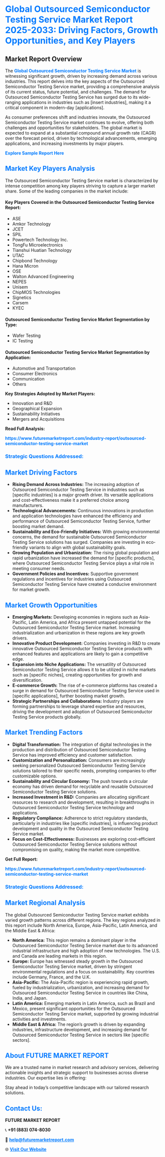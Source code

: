 <h1 style="color: #007BFF;">Global Outsourced Semiconductor Testing Service Market Report 2025-2033: Driving Factors, Growth Opportunities, and Key Players</h1>

<section id="overview">
<h2>Market Report Overview</h2>
<p>The <a href="https://www.futuremarketreport.com/industry-report/outsourced-semiconductor-testing-service-market" style="color: #007BFF; text-decoration: none;"><strong>Global Outsourced Semiconductor Testing Service Market</strong></a> is witnessing significant growth, driven by increasing demand across various industries. This report delves into the key aspects of the Outsourced Semiconductor Testing Service market, providing a comprehensive analysis of its current status, future potential, and challenges. The demand for Outsourced Semiconductor Testing Service has surged due to its wide-ranging applications in industries such as [insert industries], making it a critical component in modern-day [applications].</p>
<p>As consumer preferences shift and industries innovate, the Outsourced Semiconductor Testing Service market continues to evolve, offering both challenges and opportunities for stakeholders. The global market is expected to expand at a substantial compound annual growth rate (CAGR) over the forecast period, driven by technological advancements, emerging applications, and increasing investments by major players.</p>
</section>

<section id="overview">
<p><a href="https://www.futuremarketreport.com/request-sample/reportId=59095" style="color: #007BFF; text-decoration: none;"><strong>Explore Sample Report Here</strong></a></p>
</section>

<section id="key-players">
<h2 style="color: #007BFF;">Market Key Players Analysis</h2>
<p>The Outsourced Semiconductor Testing Service market is characterized by intense competition among key players striving to capture a larger market share. Some of the leading companies in the market include:</p>
<h4>Key Players Covered in the Outsourced Semiconductor Testing Service Report:</h4>
<ul><li>ASE</li><li>Amkor Technology</li><li>JCET</li><li>SPIL</li><li>Powertech Technology Inc.</li><li>TongFu Microelectronics</li><li>Tianshui Huatian Technology</li><li>UTAC</li><li>Chipbond Technology</li><li>Hana Micron</li><li>OSE</li><li>Walton Advanced Engineering</li><li>NEPES</li><li>Unisem</li><li>ChipMOS Technologies</li><li>Signetics</li><li>Carsem</li><li>KYEC</li></ul>
<h4>Outsourced Semiconductor Testing Service Market Segmentation by Type:</h4>
<ul><li>Wafer Testing</li><li>IC Testing</li></ul>

<h4>Outsourced Semiconductor Testing Service Market Segmentation by Application:</h4>
<ul><li>Automotive and Transportation</li><li>Consumer Electronics</li><li>Communication</li><li>Others</li></ul>
<p><strong>Key Strategies Adopted by Market Players:</strong></p>
<ul>
<li>Innovation and R&D</li>
<li>Geographical Expansion</li>
<li>Sustainability Initiatives</li>
<li>Mergers and Acquisitions</li>
</ul>
</section>

<section>
<p><strong>Read Full Analysis: </strong></p><a href="https://www.futuremarketreport.com/industry-report/outsourced-semiconductor-testing-service-market" style="color: #007BFF; text-decoration: none;"><strong>https://www.futuremarketreport.com/industry-report/outsourced-semiconductor-testing-service-market</strong></a>
<h3 style="color: #007BFF;">Strategic Questions Addressed:</h3>
</section>

<section id="driving-factors">
<h2 style="color: #007BFF;">Market Driving Factors</h2>
<ul>
<li><strong>Rising Demand Across Industries:</strong> The increasing adoption of Outsourced Semiconductor Testing Service in industries such as [specific industries] is a major growth driver. Its versatile applications and cost-effectiveness make it a preferred choice among manufacturers.</li>
<li><strong>Technological Advancements:</strong> Continuous innovations in production and application technologies have enhanced the efficiency and performance of Outsourced Semiconductor Testing Service, further boosting market demand.</li>
<li><strong>Sustainability and Eco-Friendly Initiatives:</strong> With growing environmental concerns, the demand for sustainable Outsourced Semiconductor Testing Service solutions has surged. Companies are investing in eco-friendly variants to align with global sustainability goals.</li>
<li><strong>Growing Population and Urbanization:</strong> The rising global population and rapid urbanization have increased the demand for [specific products], where Outsourced Semiconductor Testing Service plays a vital role in meeting consumer needs.</li>
<li><strong>Government Policies and Incentives:</strong> Supportive government regulations and incentives for industries using Outsourced Semiconductor Testing Service have created a conducive environment for market growth.</li>
</ul>
</section>

<section id="growth-opportunities">
<h2 style="color: #007BFF;">Market Growth Opportunities</h2>
<ul>
<li><strong>Emerging Markets:</strong> Developing economies in regions such as Asia-Pacific, Latin America, and Africa present untapped potential for the Outsourced Semiconductor Testing Service market. Increasing industrialization and urbanization in these regions are key growth drivers.</li>
<li><strong>Innovative Product Development:</strong> Companies investing in R&D to create innovative Outsourced Semiconductor Testing Service products with enhanced features and applications are likely to gain a competitive edge.</li>
<li><strong>Expansion into Niche Applications:</strong> The versatility of Outsourced Semiconductor Testing Service allows it to be utilized in niche markets such as [specific niches], creating opportunities for growth and diversification.</li>
<li><strong>E-commerce Growth:</strong> The rise of e-commerce platforms has created a surge in demand for Outsourced Semiconductor Testing Service used in [specific applications], further boosting market growth.</li>
<li><strong>Strategic Partnerships and Collaborations:</strong> Industry players are forming partnerships to leverage shared expertise and resources, driving the development and adoption of Outsourced Semiconductor Testing Service products globally.</li>
</ul>
</section>

<section id="trending-factors">
<h2 style="color: #007BFF;">Market Trending Factors</h2>
<ul>
<li><strong>Digital Transformation:</strong> The integration of digital technologies in the production and distribution of Outsourced Semiconductor Testing Service has improved efficiency and customer satisfaction.</li>
<li><strong>Customization and Personalization:</strong> Consumers are increasingly seeking personalized Outsourced Semiconductor Testing Service solutions tailored to their specific needs, prompting companies to offer customizable options.</li>
<li><strong>Sustainability and Circular Economy:</strong> The push towards a circular economy has driven demand for recyclable and reusable Outsourced Semiconductor Testing Service solutions.</li>
<li><strong>Increased Investment in R&D:</strong> Companies are allocating significant resources to research and development, resulting in breakthroughs in Outsourced Semiconductor Testing Service technology and applications.</li>
<li><strong>Regulatory Compliance:</strong> Adherence to strict regulatory standards, particularly in industries like [specific industries], is influencing product development and quality in the Outsourced Semiconductor Testing Service market.</li>
<li><strong>Focus on Cost-Effectiveness:</strong> Businesses are exploring cost-efficient Outsourced Semiconductor Testing Service solutions without compromising on quality, making the market more competitive.</li>
</ul>
</section>

<section>
<p><strong>Get Full Report: </strong></p><a href="https://www.futuremarketreport.com/industry-report/outsourced-semiconductor-testing-service-market" style="color: #007BFF; text-decoration: none;"><strong>https://www.futuremarketreport.com/industry-report/outsourced-semiconductor-testing-service-market</strong></a>
<h3 style="color: #007BFF;">Strategic Questions Addressed:</h3>
</section>


<section id="regional-analysis">
<h2 style="color: #007BFF;">Market Regional Analysis</h2>
<p>The global Outsourced Semiconductor Testing Service market exhibits varied growth patterns across different regions. The key regions analyzed in this report include North America, Europe, Asia-Pacific, Latin America, and the Middle East & Africa:</p>
<ul>
<li><strong>North America:</strong> This region remains a dominant player in the Outsourced Semiconductor Testing Service market due to its advanced industrial infrastructure and high adoption of new technologies. The U.S. and Canada are leading markets in this region.</li>
<li><strong>Europe:</strong> Europe has witnessed steady growth in the Outsourced Semiconductor Testing Service market, driven by stringent environmental regulations and a focus on sustainability. Key countries include Germany, France, and the U.K.</li>
<li><strong>Asia-Pacific:</strong> The Asia-Pacific region is experiencing rapid growth, fueled by industrialization, urbanization, and increasing demand for Outsourced Semiconductor Testing Service in countries like China, India, and Japan.</li>
<li><strong>Latin America:</strong> Emerging markets in Latin America, such as Brazil and Mexico, present significant opportunities for the Outsourced Semiconductor Testing Service market, supported by growing industrial activities and investments.</li>
<li><strong>Middle East & Africa:</strong> The region’s growth is driven by expanding industries, infrastructure development, and increasing demand for Outsourced Semiconductor Testing Service in sectors like [specific sectors].</li>
</ul>
</section>

<footer>
<h2 style="color: #007BFF;">About FUTURE MARKET REPORT</h2>
<p>We are a trusted name in market research and advisory services, delivering actionable insights and strategic support to businesses across diverse industries. Our expertise lies in offering:</p>

<p>Stay ahead in today’s competitive landscape with our tailored research solutions.</p>

<h2 style="color: #007BFF;">Contact Us:</h2>
<p><strong>FUTURE MARKET REPORT</strong></p>
<p>📞 <strong>+91 (883) 074-8030</strong></p>
<p>📧 <strong><a href="mailto:help@futuremarketreport.com" style="color: #007BFF;">help@futuremarketreport.com</a></strong></p>
<p>🌐 <strong><a href="https://www.futuremarketreport.com/" style="color: #007BFF;">Visit Our Website</a></strong></p>
</footer>